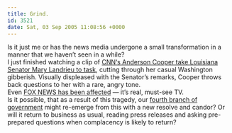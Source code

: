 ```yaml
---
title: Grind.
id: 3521
date: Sat, 03 Sep 2005 11:08:56 +0000
---
```


Is it just me or has the news media undergone a small transformation in a manner that we haven’t seen in a while?  
 I just finished watching a clip of [<span class="caps">CNN</span>‘s Anderson Cooper take Louisiana Senator Mary Landrieu to task](http://www.crooksandliars.com/2005/09/01.html#a4740), cutting through her casual Washington gibberish. Visually displeased with the Senator’s remarks, Cooper throws back questions to her with a rare, angry tone.  
 Even [<span class="caps">FOX NEWS</span> has been affected](http://www.crooksandliars.com/2005/09/02.html#a4763) — it’s real, must-see <span class="caps">TV</span>.  
 Is it possible, that as a result of this tragedy, our [fourth branch of government](http://en.wikipedia.org/wiki/Fourth_branch_of_government) might re-emerge from this with a new resolve and candor? Or will it return to business as usual, reading press releases and asking pre-prepared questions when complacency is likely to return?



